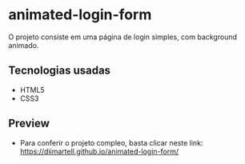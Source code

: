 # animated-login-form


O projeto consiste em uma página de login simples, com background animado.


## Tecnologias usadas


- HTML5
- CSS3


## Preview


- Para conferir o projeto compleo, basta clicar neste link: https://diimartell.github.io/animated-login-form/





